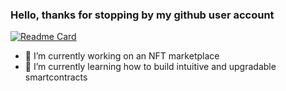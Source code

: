 ### Hello, thanks for stopping by my github user account


[![Readme Card](https://github-readme-stats.vercel.app/api/pin/?username=anuraghazra&repo=github-readme-stats)](https://github.com/anuraghazra/github-readme-stats)




- 🔭 I’m currently working on an NFT marketplace 
- 🌱 I’m currently learning how to build intuitive and upgradable smartcontracts


